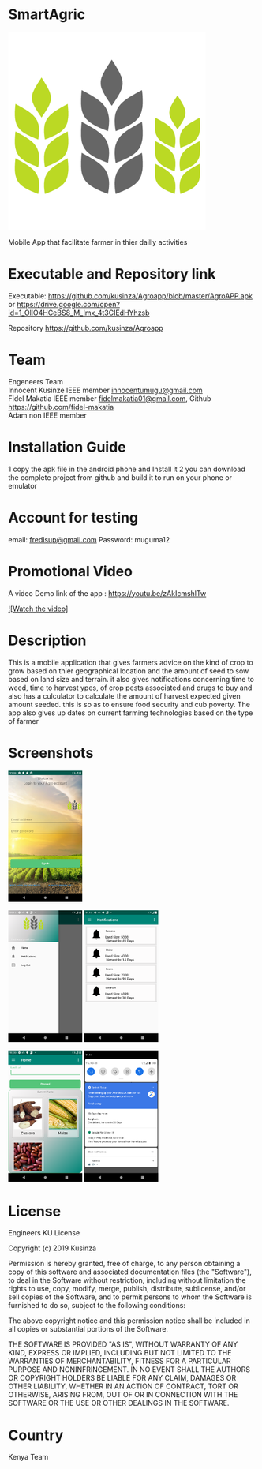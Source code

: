 # SmartAgric

   <img src="https://github.com/kusinza/Agroapp/blob/master/agro_icon.jpg" width="400">
   
   
Mobile App that facilitate farmer in thier dailly activities 

# Executable and Repository link

Executable: https://github.com/kusinza/Agroapp/blob/master/AgroAPP.apk  or  https://drive.google.com/open?id=1_OllO4HCeBS8_M_Imx_4t3CIEdHYhzsb

Repository  https://github.com/kusinza/Agroapp

# Team


Engeneers Team<br/>
Innocent Kusinze IEEE member innocentumugu@gmail.com<br/>
Fidel Makatia IEEE member fidelmakatia01@gmail.com, Github https://github.com/fidel-makatia<br/>
Adam non IEEE member<br/>



# Installation Guide

1 copy the apk file in the android phone and Install it 
2 you can download the complete project from github and build it to run on your phone or emulator 

# Account for testing 

email: fredisup@gmail.com
Password: muguma12

# Promotional Video



A video Demo link of the app : https://youtu.be/zAkIcmshlTw

[![Watch the video]](https://youtu.be/zAkIcmshlTw)

# Description

This is a mobile application that gives farmers advice on the kind of crop to grow based on thier geographical location and the amount of seed to sow based on land size and terrain. it also gives notifications concerning time to weed, time to harvest ypes, of crop pests associated and drugs to buy and also has a culculator to calculate the amount of harvest expected given amount seeded. this is so as to ensure food security and cub poverty. The app also gives up dates on current farming technologies based on the type of farmer 

# Screenshots


<img src="https://github.com/kusinza/Agroapp/blob/master/Screenshot_1575013118.png" width="150">

<img src="https://github.com/kusinza/Agroapp/blob/master/Screenshot_1575011663.png" width="150"> <img src="https://github.com/kusinza/Agroapp/blob/master/Screenshot_1575011669.png" width="150">

<img src="https://github.com/kusinza/Agroapp/blob/master/Screenshot_1575007238.png" width="150"> <img src="https://github.com/kusinza/Agroapp/blob/master/Screenshot_1575011695.png" width="150">

# License 


Engineers KU  License

Copyright (c) 2019 Kusinza

Permission is hereby granted, free of charge, to any person obtaining a copy of this software and associated documentation files (the "Software"), to deal in the Software without restriction, including without limitation the rights to use, copy, modify, merge, publish, distribute, sublicense, and/or sell copies of the Software, and to permit persons to whom the Software is furnished to do so, subject to the following conditions:

The above copyright notice and this permission notice shall be included in all copies or substantial portions of the Software.

THE SOFTWARE IS PROVIDED "AS IS", WITHOUT WARRANTY OF ANY KIND, EXPRESS OR IMPLIED, INCLUDING BUT NOT LIMITED TO THE WARRANTIES OF MERCHANTABILITY, FITNESS FOR A PARTICULAR PURPOSE AND NONINFRINGEMENT. IN NO EVENT SHALL THE AUTHORS OR COPYRIGHT HOLDERS BE LIABLE FOR ANY CLAIM, DAMAGES OR OTHER LIABILITY, WHETHER IN AN ACTION OF CONTRACT, TORT OR OTHERWISE, ARISING FROM, OUT OF OR IN CONNECTION WITH THE SOFTWARE OR THE USE OR OTHER DEALINGS IN THE SOFTWARE.

#  Country 

Kenya Team 


